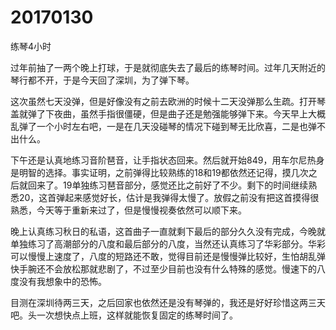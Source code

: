 # 20170130

练琴4小时

过年前抽了一两个晚上打球，于是就彻底失去了最后的练琴时间。过年几天附近的琴行都不开，于是今天回了深圳，为了弹下琴。

这次虽然七天没弹，但是好像没有之前去欧洲的时候十二天没弹那么生疏。打开琴盖就弹了下夜曲，虽然手指很僵硬，但是曲子还是勉强能够弹下来。今天早上大概乱弹了一个小时左右吧，一是在几天没碰琴的情况下碰到琴无比欣喜，二是也弹不出什么。

下午还是认真地练习音阶琶音，让手指状态回来。然后就开始849，用车尔尼热身是明智的选择。事实证明，之前弹得比较熟练的18和19都依然还记得，摸几次之后就回来了。19单独练习琶音部分，感觉还比之前好了不少。剩下的时间继续熟悉20，这首弹起来感觉好长，估计是我弹得太慢了。放假之前没有把这首摸得很熟悉，今天等于重新来过了，但是慢慢视奏依然可以顺下来。

晚上认真练习秋日的私语，这首曲子一直就剩下最后的部分久久没有完成，今晚就单独练习了高潮部分的八度和最后部分的八度，当然还认真练习了华彩部分。华彩可以慢慢上速度了，八度的短路还不敢，觉得目前还是慢慢弹比较好，生怕胡乱弹快手腕还不会放松那就悲剧了，不过至少目前也没有什么特殊的感觉。慢速下的八度没有我想象中的恐怖。

目测在深圳待两三天，之后回家也依然还是没有琴弹的，我还是好好珍惜这两三天吧。头一次想快点上班，这样就能恢复固定的练琴时间了。
